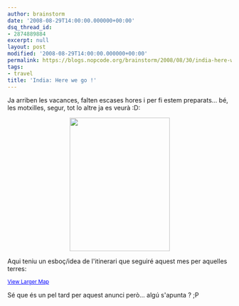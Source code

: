 ```yaml
---
author: brainstorm
date: '2008-08-29T14:00:00.000000+00:00'
dsq_thread_id:
- 2874889884
excerpt: null
layout: post
modified: '2008-08-29T14:00:00.000000+00:00'
permalink: https://blogs.nopcode.org/brainstorm/2008/08/30/india-here-we-go/
tags:
- travel
title: 'India: Here we go !'
---
```


Ja arriben les vacances, falten escases hores i per fi estem preparats... bé, les motxilles, segur, tot lo altre ja es veurà :D:

<center>
  <a href="https://blogs.nopcode.org/brainstorm/wp-content/uploads/2008/08/p7010002.jpg"><img src="http://blogs.nopcode.org/brainstorm/wp-content/uploads/2008/08/p7010002-225x300.jpg" alt="" title="motxilles" width="225" height="300" class="aligncenter size-medium wp-image-144" /></a>
</center>

Aqui teniu un esboç/idea de l'itinerari que seguiré aquest mes per aquelles terres:

  
<small><a href="https://maps.google.com/maps/ms?ie=UTF8&hl=en&msa=0&msid=105601872918246537662.000455aa86099332905bc&ll=26.602338,74.459839&spn=6.872849,9.338379&z=6&source=embed" style="color:#0000FF;text-align:left">View Larger Map</a></small>

Sé que és un pel tard per aquest anunci però... algú s'apunta ? ;P